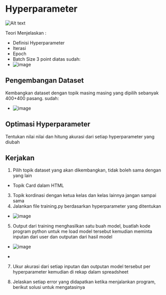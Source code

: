 # Hyperparameter

![Alt text](image.png)

Teori Menjelaskan :
* Definisi Hyperparameter
* Iterasi
* Epoch
* Batch Size
3 point diatas sudah:
* ![image](https://github.com/harisriyoni/kelas-AI/assets/127081929/496804ba-c3e2-4310-9c46-56ad96f96394)

## Pengembangan Dataset

Kembangkan dataset dengan topik masing masing yang dipilih sebanyak 400+400 pasang.
sudah:
* ![image](https://github.com/harisriyoni/kelas-AI/assets/127081929/9aa4195a-5c83-41fa-9cd1-426b89616c92)

## Optimasi Hyperparameter

Tentukan nilai nilai dan hitung akurasi dari setiap hyperparameter yang diubah


## Kerjakan

1. Pilih topik dataset yang akan dikembangkan, tidak boleh sama dengan yang lain
* Topik Card dalam HTML
3. Topik kordinasi dengan ketua kelas dan kelas lainnya jangan sampai sama
4. Jalankan file training.py berdasarkan hyperparameter yang ditentukan
* ![image](https://github.com/harisriyoni/kelas-AI/assets/127081929/2d9d37af-2874-4b46-b180-815d2a282a4f)

5. Output dari training menghasilkan satu buah model, buatlah kode program python untuk me load model tersebut kemudian meminta inputan dari user dan outputan dari hasil model
* ![image](https://github.com/harisriyoni/kelas-AI/assets/127081929/fa25e7be-8079-4653-9ebe-95af1d187f8e)

*
7. Ukur akurasi dari setiap inputan dan outputan model tersebut per hyperparameter kemudian di rekap dalam spreadsheet

8. Jelaskan setiap error yang didapatkan ketika menjalankan program, berikut solusi untuk mengatasinya
